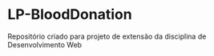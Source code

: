# LP-BloodDonation
Repositório criado para projeto de extensão da disciplina de Desenvolvimento Web
